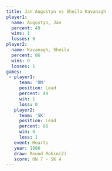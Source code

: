 ```yaml
---
title: Jan Augustyn vs Sheila Kavanagh
player1:                
  name: Augustyn, Jan   
  percent: 49           
  wins: 1               
  losses: 0             
player2:                
  name: Kavanagh, Sheila
  percent: 86           
  wins: 0               
  losses: 1             
games:
 - player1:        
     team: 'ON'    
     position: Lead
     percent: 49   
     win: 1        
     loss: 0       
   player2:        
     team: 'SK'    
     position: Lead
     percent: 86   
     win: 0        
     loss: 1       
   event: Hearts       
   year: 1986          
   draw: Round Robin(2)
   score: ON 7 - SK 4  
---
```

